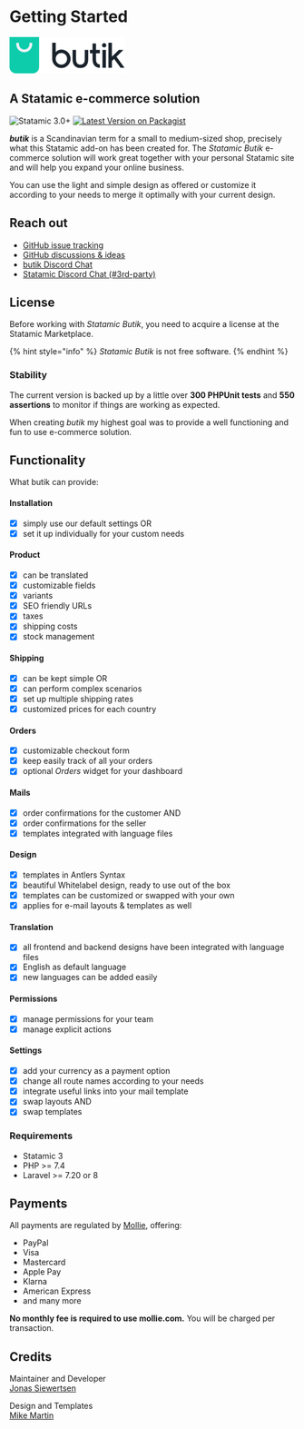 # Getting Started



![](.gitbook/assets/butik.svg)

## A Statamic e-commerce solution

![Statamic 3.0+](https://img.shields.io/badge/Statamic-3.0+-FF269E?style=for-the-badge&link=https://statamic.com) [![Latest Version on Packagist](https://img.shields.io/packagist/v/jonassiewertsen/statamic-butik.svg?style=for-the-badge)](https://packagist.org/packages/jonassiewertsen/statamic-butik)

_**butik**_ is a Scandinavian term for a small to medium-sized shop, precisely what this Statamic add-on has been created for. The _Statamic Butik_ e-commerce solution will work great together with your personal Statamic site and will help you expand your online business.

You can use the light and simple design as offered or customize it according to your needs to merge it optimally with your current design.

## Reach out

* [GitHub issue tracking](https://github.com/jonassiewertsen/statamic-butik)
* [GitHub discussions & ideas ](https://github.com/jonassiewertsen/statamic-butik/discussions)
* [butik Discord Chat](https://discord.gg/9fbsBJv)
* [Statamic Discord Chat \(\#3rd-party\)](https://discord.com/invite/j4aQmZv)

## License

Before working with _Statamic Butik_, you need to acquire a license at the Statamic Marketplace.

{% hint style="info" %}
_Statamic Butik_ is not free software.
{% endhint %}

### Stability

The current version is backed up by a little over **300 PHPUnit tests** and **550 assertions** to monitor if things are working as expected.

When creating _butik_ my highest goal was to provide a well functioning and fun to use e-commerce solution. 

## Functionality

What butik can provide:

#### Installation

* [x] simply use our default settings OR
* [x] set it up individually for your custom needs

#### Product 

* [x] can be translated
* [x] customizable fields
* [x] variants
* [x] SEO friendly URLs
* [x] taxes
* [x] shipping costs
* [x] stock management

#### Shipping

* [x] can be kept simple OR
* [x] can perform complex scenarios
* [x] set up multiple shipping rates 
* [x] customized prices for each country 

#### Orders

* [x] customizable checkout form
* [x] keep easily track of all your orders
* [x] optional _Orders_ widget for your dashboard

#### Mails

* [x] order confirmations for the customer AND
* [x] order confirmations for the seller
* [x] templates integrated with language files

#### Design

* [x] templates in Antlers Syntax
* [x] beautiful Whitelabel design, ready to use out of the box
* [x] templates can be customized or swapped with your own
* [x] applies for e-mail layouts & templates as well

#### Translation

* [x] all frontend and backend designs have been integrated with language files 
* [x] English as default language
* [x]  new languages can be added easily

#### Permissions

* [x] manage permissions for your team
* [x] manage explicit actions

#### Settings

* [x] add your currency as a payment option
* [x] change all route names according to your needs
* [x] integrate useful links into your mail template
* [x] swap layouts AND
* [x] swap templates

### Requirements

* Statamic 3
* PHP &gt;= 7.4
* Laravel &gt;= 7.20 or 8

## Payments

All payments are regulated by [Mollie](https://mollie.com), offering:

* PayPal
* Visa
* Mastercard
* Apple Pay
* Klarna
* American Express
* and many more 

**No monthly fee is required to use mollie.com.** You will be charged per transaction.

## Credits

Maintainer and Developer  
[Jonas Siewertsen](https://jonassiewertsen.com)

Design and Templates  
[Mike Martin](https://mike-martin.ca/)

